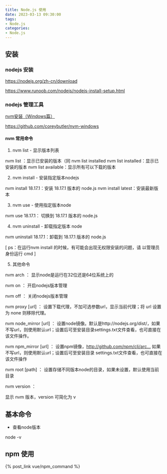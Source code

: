 ```yaml
---
title: Node.js 使用
date: 2023-03-13 09:30:00
tags:
- Node.js
categories:
- Node.js
---
```


## 安装

### nodejs 安装

https://nodejs.org/zh-cn/download

https://www.runoob.com/nodejs/nodejs-install-setup.html

### nodejs 管理工具

[nvm安装（Windows篇）](https://zhuanlan.zhihu.com/p/495053578)

https://github.com/coreybutler/nvm-windows

#### nvm 常用命令

1. nvm list - 显示版本列表

nvm list ：显示已安装的版本（同 nvm list installed
nvm list installed：显示已安装的版本
nvm list available：显示所有可以下载的版本

2. nvm install - 安装指定版本nodejs

nvm install 18.17.1：安装 18.17.1 版本的 node.js
nvm install latest：安装最新版本

3. nvm use - 使用指定版本node

nvm use 18.17.1： 切换到 18.17.1 版本的 node.js

4. nvm uninstall - 卸载指定版本 node

nvm uninstall 18.17.1：卸载到 18.17.1 版本的 node.js

[ ps：在运行nvm install 的时候，有可能会出现无权限安装的问题，请 以管理员身份运行 cmd ]

5. 其他命令

nvm arch ：
显示node是运行在32位还是64位系统上的

nvm on ：
开启nodejs版本管理

nvm off ：
关闭nodejs版本管理

nvm proxy [url] ：
设置下载代理，不加可选参数url，显示当前代理；将 url 设置为 none 则移除代理。

nvm node_mirror [url] ：
设置node镜像。默认是http://nodejs.org/dist/，如果不写url，则使用默认url；设置后可至安装目录settings.txt文件查看，也可直接在该文件操作。

nvm npm_mirror [url] ：
设置npm镜像，http://github.com/npm/cli/arc… 如果不写url，则使用默认url；设置后可至安装目录 settings.txt文件查看，也可直接在该文件操作

nvm root [path] ：
设置存储不同版本node的目录，如果未设置，默认使用当前目录

nvm version ：

显示 nvm 版本，version 可简化为 v



## 基本命令

- 查看node版本

node -v


## npm 使用

{% post_link vue/npm_command %}